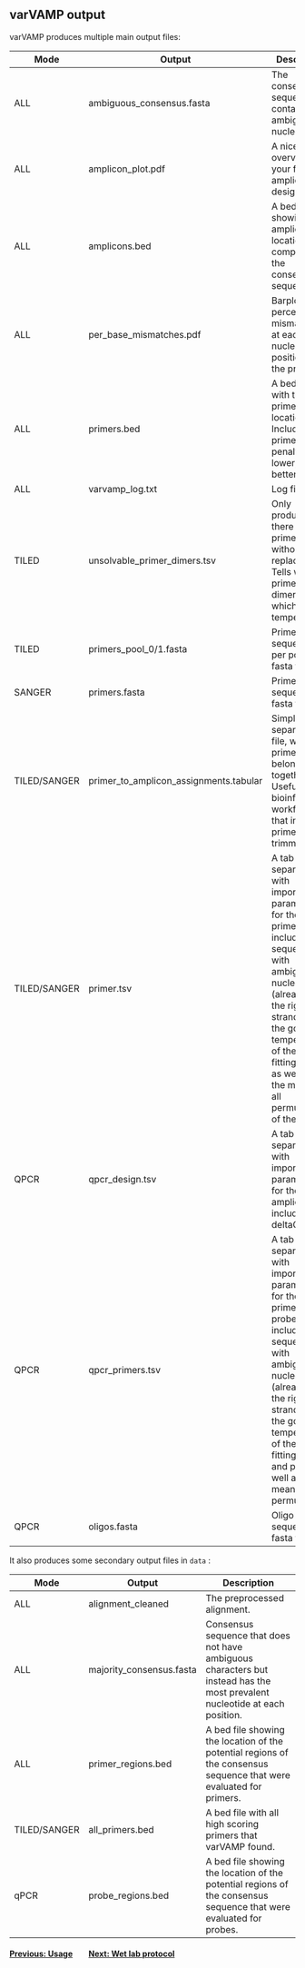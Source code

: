 ## varVAMP output

varVAMP produces multiple main output files:


| Mode         | Output                                 | Description                                                                                                                                                                                                                                                              |
|--------------|----------------------------------------|--------------------------------------------------------------------------------------------------------------------------------------------------------------------------------------------------------------------------------------------------------------------------|
| ALL          | ambiguous_consensus.fasta              | The consensus sequence containing ambiguous nucleotides.                                                                                                                                                                                                                 |
| ALL          | amplicon_plot.pdf                      | A nice overview for your final amplicon design.                                                                                                                                                                                                                          |
| ALL          | amplicons.bed                          | A bed file showing the amplicon location compared to the consensus sequence.                                                                                                                                                                                             |
| ALL          | per_base_mismatches.pdf                | Barplot of the percent mismatches at each nucleotide position of the primer.                                                                                                                                                                                             |
| ALL          | primers.bed                            | A bed file with the primer locations. Includes the primer penalty. The lower, the better.                                                                                                                                                                                |
| ALL          | varvamp_log.txt                        | Log file.                                                                                                                                                                                                                                                                |
| TILED        | unsolvable_primer_dimers.tsv           | Only produced if there are primer dimers without replacements. Tells which primers form dimers and at which temperature.                                                                                                                                                 |
| TILED        | primers_pool_0/1.fasta                 | Primer sequences per pool in fasta format.                                                                                                                                                                                                                               |
| SANGER       | primers.fasta                          | Primer sequences in fasta format.                                                                                                                                                                                                                                        |
| TILED/SANGER | primer_to_amplicon_assignments.tabular | Simple tab separated file, which primers belong together. Useful for bioinformatic workflows that include primer trimming                                                                                                                                                |
| TILED/SANGER | primer.tsv                             | A tab separated file with important parameters for the primers including the sequence with ambiguous nucleotides (already in the right strand) and the gc and temperature of the best fitting primer as well as for the mean for all permutations of the primer.         |
| QPCR         | qpcr_design.tsv                        | A tab separated file with important parameters for the qPCR amplicon including the deltaG.                                                                                                                                                                               |
| QPCR         | qpcr_primers.tsv                       | A tab separated file with important parameters for the primers  and probes including the sequence with ambiguous nucleotides (already in the right strand) and the gc and temperature of the best fitting primer and probe as well as for the mean for all permutations. |
| QPCR         | oligos.fasta                           | Oligo sequences in fasta format.                                                                                                                                                                                                                                         |


It also produces some secondary output files in `data` :

| Mode | Output | Description |
| --- | --- | --- |
| ALL | alignment_cleaned | The preprocessed alignment. |
| ALL | majority_consensus.fasta | Consensus sequence that does not have ambiguous characters but instead has the most prevalent nucleotide at each position. |
| ALL | primer_regions.bed | A bed file showing the location of the potential regions of the consensus sequence that were evaluated for primers. |
| TILED/SANGER | all_primers.bed | A bed file with all high scoring primers that varVAMP found. |
| qPCR | probe_regions.bed | A bed file showing the location of the potential regions of the consensus sequence that were evaluated for probes. |

#### [Previous: Usage](./usage.md)&emsp;&emsp;[Next: Wet lab protocol](./wet_lab_protocol.md)
